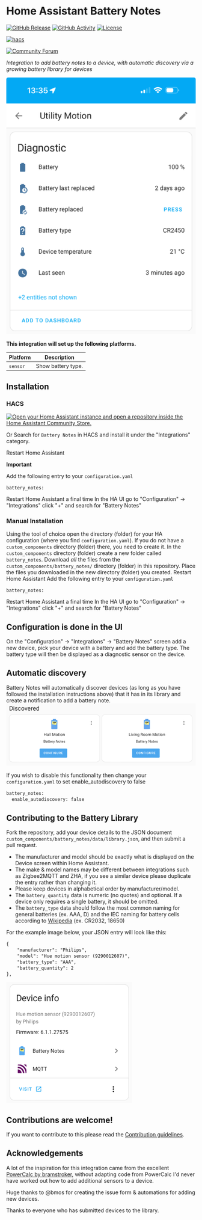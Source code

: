 # Home Assistant Battery Notes

[![GitHub Release][releases-shield]][releases]
[![GitHub Activity][commits-shield]][commits]
[![License][license-shield]](LICENSE)

[![hacs][hacsbadge]][hacs]

[![Community Forum][forum-shield]][forum]

_Integration to add battery notes to a device, with automatic discovery via a growing battery library for devices_

![Battery Notes](https://github.com/andrew-codechimp/HA-Battery-Notes/blob/main/images/screenshot-device.png "Battery Notes")

**This integration will set up the following platforms.**

Platform | Description
-- | --
`sensor` | Show battery type.

## Installation

### HACS

[![Open your Home Assistant instance and open a repository inside the Home Assistant Community Store.](https://my.home-assistant.io/badges/hacs_repository.svg)](https://my.home-assistant.io/redirect/hacs_repository/?owner=andrew-codechimp&repository=HA-Battery-Notes&category=Integration)

Or
Search for `Battery Notes` in HACS and install it under the "Integrations" category.


Restart Home Assistant

**Important**

Add the following entry to your `configuration.yaml`
```
battery_notes:
```
Restart Home Assistant a final time
In the HA UI go to "Configuration" -> "Integrations" click "+" and search for "Battery Notes"

### Manual Installation

Using the tool of choice open the directory (folder) for your HA configuration (where you find `configuration.yaml`).
If you do not have a `custom_components` directory (folder) there, you need to create it.
In the `custom_components` directory (folder) create a new folder called `battery_notes`.
Download _all_ the files from the `custom_components/battery_notes/` directory (folder) in this repository.
Place the files you downloaded in the new directory (folder) you created.
Restart Home Assistant
Add the following entry to your `configuration.yaml`
```
battery_notes:
```
Restart Home Assistant a final time
In the HA UI go to "Configuration" -> "Integrations" click "+" and search for "Battery Notes"


## Configuration is done in the UI

On the "Configuration" -> "Integrations" -> "Battery Notes" screen add a new device, pick your device with a battery and add the battery type.
The battery type will then be displayed as a diagnostic sensor on the device.

## Automatic discovery

Battery Notes will automatically discover devices (as long as you have followed the installation instructions above) that it has in its library and create a notification to add a battery note.
![Discovery](https://github.com/andrew-codechimp/HA-Battery-Notes/blob/main/images/screenshot-discovery.png "Device Discovery")

If you wish to disable this functionality then change your `configuration.yaml` to set enable_autodiscovery to false
```
battery_notes:
  enable_autodiscovery: false
```

## Contributing to the Battery Library

<!-- To add a device definition to the battery library so that it will be automatically configured there are two options:

### Submit Definition via GitHub Issues Form

To add a new device via GitHub Issues, fill out [this form (BETA)](https://github.com/andrew-codechimp/HA-Battery-Notes/issues/new?template=new_device_request.yml&title=[Device]%3A+).
Upon submission of the issue, GitHub will attempt to make the required code changes automatically.

### Submit Definition via Pull Request

If you have issues with the form, or if you feel more comfortable editing JSON data, you can directly add definitions to [the library.json file](custom_components/battery_notes/data/library.json). -->
Fork the repository, add your device details to the JSON document `custom_components/battery_notes/data/library.json`, and then submit a pull request.

* The manufacturer and model should be exactly what is displayed on the Device screen within Home Assistant.
* The make & model names may be different between integrations such as Zigbee2MQTT and ZHA, if you see a similar device please duplicate the entry rather than changing it.
* Please keep devices in alphabetical order by manufacturer/model.
* The `battery_quantity` data is numeric (no quotes) and optional. If a device only requires a single battery, it should be omitted.
* The `battery_type` data should follow the most common naming for general batteries (ex. AAA, D) and the IEC naming for battery cells according to [Wikipedia](https://en.wikipedia.org/wiki/List_of_battery_sizes) (ex. CR2032, 18650)

For the example image below, your JSON entry will look like this:

```
{
    "manufacturer": "Philips",
    "model": "Hue motion sensor (9290012607)",
    "battery_type": "AAA",
    "battery_quantity": 2
},
```

![Device Details](https://github.com/andrew-codechimp/HA-Battery-Notes/blob/main/images/screenshot-device-info.png "Device Details")
<!---->

## Contributions are welcome!

If you want to contribute to this please read the [Contribution guidelines](CONTRIBUTING.md).

## Acknowledgements

A lot of the inspiration for this integration came from the excellent [PowerCalc by bramstroker](https://github.com/bramstroker/homeassistant-powercalc), without adapting code from PowerCalc I'd never have worked out how to add additional sensors to a device.

Huge thanks to @bmos for creating the issue form & automations for adding new devices.

Thanks to everyone who has submitted devices to the library.

<!---->
[battery_notes]: https://github.com/andrew-codechimp/HA-Battery-Notes
[commits-shield]: https://img.shields.io/github/commit-activity/y/andrew-codechimp/HA-Battery-Notes.svg?style=for-the-badge
[commits]: https://github.com/andrew-codechimp/HA-Battery-Notes/commits/main
[hacs]: https://github.com/hacs/integration
[hacsbadge]: https://img.shields.io/badge/HACS-Default-41BDF5.svg?style=for-the-badge
[discord]: https://discord.gg/Qa5fW2R
[discord-shield]: https://img.shields.io/discord/330944238910963714.svg?style=for-the-badge
[exampleimg]: example.png
[forum-shield]: https://img.shields.io/badge/community-forum-brightgreen.svg?style=for-the-badge
[forum]: https://community.home-assistant.io/t/custom-component-battery-notes/613821
[license-shield]: https://img.shields.io/github/license/andrew-codechimp/HA-Battery-Notes.svg?style=for-the-badge
[releases-shield]: https://img.shields.io/github/release/andrew-codechimp/HA-Battery-Notes.svg?style=for-the-badge
[releases]: https://github.com/andrew-codechimp/HA-Battery-Notes/releases
